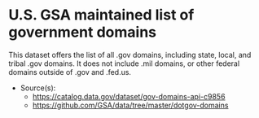 # U.S. GSA maintained list of government domains

This dataset offers the list of all .gov domains, including state, local, and tribal .gov domains. It does not include .mil domains, or other federal domains outside of .gov and .fed.us. 

- Source(s):
    - https://catalog.data.gov/dataset/gov-domains-api-c9856
    - https://github.com/GSA/data/tree/master/dotgov-domains